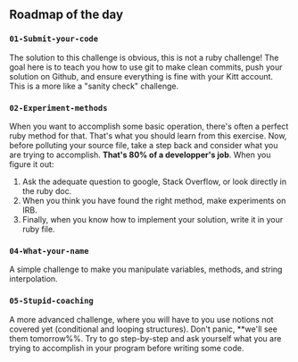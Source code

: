 ## Roadmap of the day

### `01-Submit-your-code`

The solution to this challenge is obvious, this is not a ruby challenge! The goal here is to teach you how to use git to make clean commits, push your solution on Github, and ensure everything is fine with your Kitt account. This is a more like a "sanity check" challenge.

### `02-Experiment-methods`

When you want to accomplish some basic operation, there's often a perfect ruby method for that. That's what you should learn from this exercise. Now, before polluting your source file, take a step back and consider what you are trying to accomplish. **That's 80% of a developper's job**. When you figure it out:

1. Ask the adequate question to google, Stack Overflow, or look directly in the ruby doc.
1. When you think you have found the right method, make experiments on IRB.
1. Finally, when you know how to implement your solution, write it in your ruby file.


### `04-What-your-name`

A simple challenge to make you manipulate variables, methods, and string interpolation.

### `05-Stupid-coaching`

A more advanced challenge, where you will have to you use notions not covered yet (conditional and looping structures). Don't panic, **we'll see them tomorrow%%. Try to go step-by-step and ask yourself what you are trying to accomplish in your program before writing some code.

